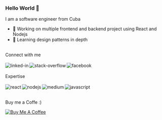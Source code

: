 ### Hello World 👋
I am a software engineer from Cuba
- 🔭 Working on multiple frontend and backend project using React and Nodejs
- 🌱 Learning design patterns in depth
<br>
Connect with me
<br>
<br>
<a href="https://www.linkedin.com/in/israel-gonzalez-5b8698185"><img align="left" alt="linked-in" src="https://img.shields.io/badge/linkedin-%230077B5.svg?&style=for-the-badge&logo=linkedin&logoColor=white" /></a>
<a href="https://es.stackoverflow.com/users/120346/razerjs" ><img align="left" alt="stack-overflow" src="https://img.shields.io/badge/stack%20overflow-FE7A16?logo=stack-overflow&logoColor=white&style=for-the-badge" /><a/>
<a href="https://www.facebook.com/igruiz91"><img align="left" alt="facebook" src="https://img.shields.io/badge/facebook-%231877F2.svg?&style=for-the-badge&logo=facebook&logoColor=white" /></a>
  
<br>
<br>
Expertise
<br>
<br>
<div>
<img align="left" alt="react" src="https://img.shields.io/badge/react%20-%2320232a.svg?&style=for-the-badge&logo=react&logoColor=%2361DAFB" />
<img align="left" alt="nodejs" src="https://img.shields.io/badge/node.js%20-%2343853D.svg?&style=for-the-badge&logo=node.js&logoColor=white" />
<img align="left" alt="medium" src="https://img.shields.io/badge/postgres-%23316192.svg?&style=for-the-badge&logo=postgresql&logoColor=white" />
<img align="left" alt="javascript" src="https://img.shields.io/badge/javascript-%f7e018.svg?&style=for-the-badge&logo=javascript&logoColor=white" href="_blank"/>

</div>
<div>
<br>
<br>
<p>Buy me a Coffe :)</p>
<a href="https://www.buymeacoffee.com/igruiz" rel="nofollow"><img src="https://camo.githubusercontent.com/c3f856bacd5b09669157ed4774f80fb9d8622dd45ce8fdf2990d3552db99bd27/68747470733a2f2f7777772e6275796d6561636f666665652e636f6d2f6173736574732f696d672f637573746f6d5f696d616765732f6f72616e67655f696d672e706e67" alt="Buy Me A Coffee" data-canonical-src="https://www.buymeacoffee.com/assets/img/custom_images/orange_img.png" style="max-width:100%;"></a>  
</div>
<br>
<br>
